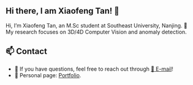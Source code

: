 ## Hi there, I am Xiaofeng Tan! 👋

<!--
**Xiaofeng-Tan/Xiaofeng-Tan** is a ✨ _special_ ✨ repository because its `README.md` (this file) appears on your GitHub profile.

Here are some ideas to get you started:

- 🔭 I’m currently working on ...
- 🌱 I’m currently learning ...
- 👯 I’m looking to collaborate on ...
- 🤔 I’m looking for help with ...
- 💬 Ask me about ...
- 📫 How to reach me: ...
- 😄 Pronouns: ...
- ⚡ Fun fact: ...
-->

Hi, I’m Xiaofeng Tan, an M.Sc student at Southeast University, Nanjing. 🔭 My research focuses on 3D/4D Computer Vision and anomaly detection.

## 📫 Contact
- 💬 If you have questions, feel free to reach out through [📖 E-mail](txf0620@gmail.com)!
- 🎯 Personal page: [Portfolio](https://xiaofeng-tan.github.io/).

